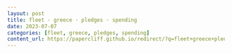 ```yaml
---
layout: post
title: fleet · greece · pledges · spending
date: 2023-07-07
categories: [fleet, greece, pledges, spending]
content_url: https://papercliff.github.io/redirect/?q=fleet+greece+pledges+spending&tbs=cdr:1,cd_min:7/6/2023,cd_max:7/8/2023
---
```

